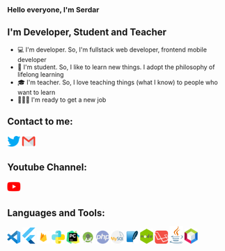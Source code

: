 ### Hello everyone, I'm Serdar

## I'm Developer, Student and Teacher
- 💻 I'm developer. So, I'm fullstack web developer, frontend mobile developer
- 📖 I'm student. So, I like to learn new things. I adopt the philosophy of lifelong learning
- 🎓 I'm teacher. So, I love teaching things (what I know) to people who want to learn
- 🏋🏻‍♂️ I'm ready to get a new job

## Contact to me:
[<img src="https://github.com/serdarpolat/serdarpolat/blob/master/twitter.png" width="30">](https://www.twitter.com/serdarplt_)
[<img src="https://github.com/serdarpolat/serdarpolat/blob/master/gmail.png" width="30">](mailto:serdar.plt21@gmail.com)

## Youtube Channel:
[<img src="https://github.com/serdarpolat/serdarpolat/blob/master/youtube.png" width="30">](https://www.youtube.com/channel/UCcGkVD4b22EOGSDdnnJ2QkA?view_as=subscriber)


## Languages and Tools:
<img src="https://github.com/serdarpolat/serdarpolat/blob/master/vscode.png" width="30">
<img src="https://github.com/serdarpolat/serdarpolat/blob/master/flutter.png" width="30">
<img src="https://github.com/serdarpolat/serdarpolat/blob/master/firebase.png" width="30">
<img src="https://github.com/serdarpolat/serdarpolat/blob/master/python.png" width="30">
<img src="https://github.com/serdarpolat/serdarpolat/blob/master/pycharm.png" width="30">
<img src="https://github.com/serdarpolat/serdarpolat/blob/master/android_studio.png" width="30">
<img src="https://github.com/serdarpolat/serdarpolat/blob/master/php.png" width="30">
<img src="https://github.com/serdarpolat/serdarpolat/blob/master/mysql.png" width="30">
<img src="https://github.com/serdarpolat/serdarpolat/blob/master/sqlite.png" width="30">
<img src="https://github.com/serdarpolat/serdarpolat/blob/master/nodejs.png" width="30">
<img src="https://github.com/serdarpolat/serdarpolat/blob/master/laravel.png" width="30">
<img src="https://github.com/serdarpolat/serdarpolat/blob/master/java.png" width="30">
<img src="https://github.com/serdarpolat/serdarpolat/blob/master/netbeans.png" width="30">